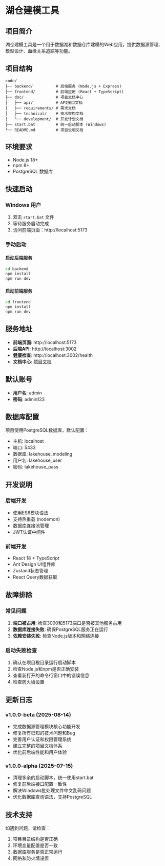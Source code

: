 # 湖仓建模工具

## 项目简介

湖仓建模工具是一个用于数据湖和数据仓库建模的Web应用，提供数据源管理、模型设计、血缘关系追踪等功能。

## 项目结构

```
code/
├── backend/          # 后端服务 (Node.js + Express)
├── frontend/         # 前端应用 (React + TypeScript)
├── doc/              # 项目文档中心
│   ├── api/          # API接口文档
│   ├── requirements/ # 需求文档
│   ├── technical/    # 技术架构文档
│   └── development/  # 开发计划文档
├── start.bat         # 统一启动脚本 (Windows)
└── README.md         # 项目说明文档
```

## 环境要求

- Node.js 18+
- npm 8+
- PostgreSQL 数据库

## 快速启动

### Windows 用户

1. 双击 `start.bat` 文件
2. 等待服务启动完成
3. 访问前端页面：http://localhost:5173

### 手动启动

#### 启动后端服务

```bash
cd backend
npm install
npm run dev
```

#### 启动前端服务

```bash
cd frontend
npm install
npm run dev
```

## 服务地址

- **前端页面**: http://localhost:5173
- **后端API**: http://localhost:3002
- **健康检查**: http://localhost:3002/health
- **文档中心**: [项目文档](./doc/README.md)

## 默认账号

- **用户名**: admin
- **密码**: admin123

## 数据库配置

项目使用PostgreSQL数据库，默认配置：

- 主机: localhost
- 端口: 5433
- 数据库: lakehouse_modeling
- 用户名: lakehouse_user
- 密码: lakehouse_pass

## 开发说明

### 后端开发

- 使用ES6模块语法
- 支持热重载 (nodemon)
- 数据库连接池管理
- JWT认证中间件

### 前端开发

- React 18 + TypeScript
- Ant Design UI组件库
- Zustand状态管理
- React Query数据获取

## 故障排除

### 常见问题

1. **端口被占用**: 检查3000和5173端口是否被其他服务占用
2. **数据库连接失败**: 确保PostgreSQL服务正在运行
3. **依赖安装失败**: 检查Node.js版本和网络连接

### 启动失败检查

1. 确认在项目根目录运行启动脚本
2. 检查Node.js和npm是否正确安装
3. 查看新打开的命令行窗口中的错误信息
4. 检查防火墙设置

## 更新日志

### v1.0.0-beta (2025-08-14)
- 完成数据源管理模块核心功能开发
- 修复所有已知的技术问题和Bug
- 完善用户认证和权限管理系统
- 建立完整的项目文档体系
- 优化前后端性能和用户体验

### v1.0.0-alpha (2025-07-15)
- 清理多余的启动脚本，统一使用start.bat
- 修复前后端接口配置一致性
- 解决Windows批处理文件中文乱码问题
- 优化数据库查询语法，支持PostgreSQL

## 技术支持

如遇到问题，请检查：
1. 项目目录结构是否正确
2. 环境变量配置是否一致
3. 数据库服务是否正常运行
4. 网络和防火墙设置

